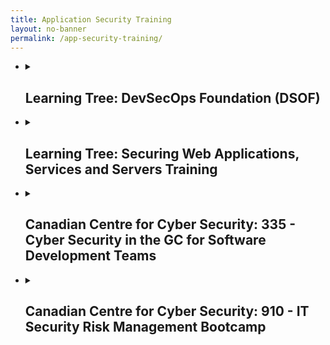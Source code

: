 ```yaml
---
title: Application Security Training
layout: no-banner
permalink: /app-security-training/
---
```


<ul class="list-unstyled">
  <li>
  <details>
    <summary>
      <h2 class="h3" id="devsecops-engineering-dsoe">Learning Tree: DevSecOps Foundation (DSOF)</h2>
    </summary>
      <p>
		<img src="/esdc-skp/assets/Learning-Tree.PNG" alt="Learning Tree">
      </p>
    <p>
		<ul>
			<li><a href="https://www.learningtree.ca/courses/3687/devsecops-foundation-dsof/">Course Details and Schedules</a></li>
			<li>Level: Intermediate</li>
			<li>2 days course</li>
			<li>In Class/Live/Online</li>
			<li>Laptop required</li>
			<li>$1710.00 CDN</li>
			<li>Target audience: Developers and Security Champions</li>
		</ul>
	</p>
	<p>
		<strong>Key Features of this Training:</strong>
	</p>
	<p>
		<ul>
			<li>Participate in unique activities designed to apply training</li>
			<li>Take sample documents, templates, tools and techniques with you post-training to DevOps Institute additional sources of information and communities</li>
			<li>Exam is included to test for certification</li>
		</ul>
	</p>
	<p>
		<strong>You Will Learn How To:</strong>
	</p>
	<p>
		<ul>
			<li>Explain the purpose, benefits, concepts and vocabulary of DevSecOps</li>
			<li>Differentiate DevOps security practices from other security approaches</li>
			<li>Focus on Business-driven security strategies</li>
			<li>Apply data and security sciences</li>
			<li>Benefit from Security Testing with Red and Blue Teams</li>
			<li>Integrate security into Continuous Delivery workflows</li>
			<li>Integrate DevSecOps roles with a DevOps culture and organization</li>
		</ul>
	</p>
  </details>
  </li>
  <li>
  <details>
    <summary>
      <h2 class="h3" id="devsecops-engineering-dsoe">Learning Tree: Securing Web Applications, Services and Servers Training</h2>
    </summary>
      <p>
		<img src="/esdc-skp/assets/Learning-Tree.PNG" alt="Learning Tree">
      </p>
    <p>
		<ul>
			<li><a href="https://www.learningtree.ca/courses/940/securing-web-services-owasp-training/">Course Details and Schedules</a></li>
			<li>Level: Intermediate</li>
			<li>4 days course</li>
			<li>In Class/Live/Online/On Site</li>
			<li>Laptop required</li>
			<li>$1710.00 CDN</li>
			<li>Target audience: Developers and Security Champions</li>
		</ul>
	</p>
	<p>
		<strong>Key Features of this Training:</strong>
	</p>
	<p>
		<ul>
			<li>After-course instructor coaching benefit</li>
			<li>Learning Tree end-of-course exam included</li>
			<li>After-course computing sandbox included</li>
		</ul>
	</p>
	<p>
		<strong>You Will Learn How To:</strong>
	</p>
	<p>
		<ul>
			<li>Implement and test secure web applications in your organization</li>
			<li>Identify, diagnose, and remediate the OWASP top ten web application security risks</li>
			<li>Configure a web server to encrypt web traffic with HTTPS</li>
			<li>Protect Ajax-powered applications and prevent JSON data theft</li>
			<li>Secure XML web services with WS-Security</li>
		</ul>
	</p>
  </details>
  </li>
  <li>
  <details>
    <summary>
      <h2 class="h3" id="devsecops-engineering-dsoe">Canadian Centre for Cyber Security: 335 - Cyber Security in the GC for Software Development Teams</h2>
    </summary>
      <p>
		<img src="/esdc-skp/assets/Cyber-Centre-Learning-Hub.PNG" alt="Canadian Centre for Cyber Security">
      </p>
    <p>
		<ul>
			<li><a href="https://lih-cai.cse-cst.gc.ca/enrol/index.php?id=80">Course Details and Schedules</a></li>
			<li>Level: Beginner</li>
			<li>1 day course</li>
			<li>In Class/On Site</li>
			<li>500.00$ (Group price available)</li>
			<li>Target audience: Developers and Security Champions</li>
		</ul>
	</p>
	<p>
		This non-technical course will introduce you to an Overview of IT Security Risk Management: A Lifecycle Approach (ITSG-33) as it relates to software development. Participants will learn about the relevant classes and families of the security control catalogue to counter common vulnerabilities and weaknesses in software.
	</p>
	<p>
		<strong>Objectives:</strong>
	</p>	
	<p>
		<ul>
			<li>Apply the ITSG-33 approach to your SDLC and environment.</li>
			<li>Identify common vulnerabilities and how to fix them.</li>
			<li>Understand the impact of technical vulnerabilities introduced in development.</li>
			<li>Know techniques for conducting effective security code reviews.</li>
			<li>Apply security controls from ITSG-33 throughout the SDLC.</li>
			<li>Be more familiar with considerations for deploying and maintaining secure applications.</li>
		</ul>
	</p>
  </details>
  </li>
  <li>
  <details>
    <summary>
      <h2 class="h3" id="devsecops-engineering-dsoe">Canadian Centre for Cyber Security: 910 - IT Security Risk Management Bootcamp</h2>
    </summary>
      <p>
		<img src="/esdc-skp/assets/Cyber-Centre-Learning-Hub.PNG" alt="Canadian Centre for Cyber Security">
      </p>
    <p>
		<ul>
			<li><a href="https://lih-cai.cse-cst.gc.ca/enrol/index.php?id=124">Course Details and Schedules</a></li>
			<li>Level: Beginner</li>
			<li>5 days course</li>
			<li>In Class/On Site</li>
			<li>2000.00$ (Group price available)</li>
			<li>Target audience: Developers and Security Champions</li>
			<li>Recommended prerequisite course (Free - Online - Self-paced): <a href="https://lih-cai.cse-cst.gc.ca/enrol/index.php?id=153">601 - Introduction to IT Security Management</a></li>
		</ul>
	</p>
	<p>All Government of Canada (GC) departments transmitting, storing or processing sensitive government information must be protected by systems that have been developed, acquired and evaluated according to recognized standards and implemented in accordance with GC policies and practices.</p>
	<p>This boot camp will provide participants with the overall concepts of IT security risk management for the GC and the foundational knowledge and guidelines needed to contribute to the development of security control profiles. It will also highlight the integration of IT security risk management within the System Development Lifecycle (SDLC) as described in ITSG-33.</p>
	<p>This boot camp consists of the following foundational courses:</p>		
	<ul>
		<li>104 – IT Security Risk Management: A Lifecycle Approach (ITSG-33)</li>
		<li>105 – Information System Security Implementation Process (ISSIP)</li>
		<li>701 – IT Security Risk Management and Security Control Profiles</li>
	</ul>
	<p><strong>Objectives:</strong></p>
	<p>This course will provide you with a high-level appreciation of the key concepts and processes of cross domain solutions. It will help you plan and understand the business requirements for cross domains solutions when the need arises for information sharing between security domains.</p>
	<ul>
		<li>Apply IT security risk management within the GC context</li>
		<li>Identify the initial steps to integrating risk management guidance within your department</li>
		<li>Describe the ISSIP and why it is required</li>
		<li>Situate the ISSIP within the ITSG-33 security risk management process</li>
		<li>Describe all the ISSIP activities</li>
		<li>Complete key ISSIP activities</li>
		<li>Interpret departmental threat & risk assessments</li>
		<li>Identify business domains</li>
		<li>Define IT security approaches</li>
		<li>Identify relevant common criteria</li>
		<li>Develop departmental security control profiles</li>
	</ul>
	<p><strong>Additional material:</strong></p>
	<ul>
		<li>[IT Security Risk Management: A Lifecycle Approach (ITSG-33)](https://www.cyber.gc.ca/en/guidance/it-security-risk-management-lifecycle-approach-itsg-33)</li>
	</ul>
  </details>
  </li>     
</ul>